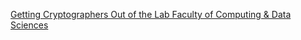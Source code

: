 [Getting Cryptographers Out of the Lab   Faculty of Computing & Data Sciences](https://qi.tc/qi/120115)
